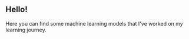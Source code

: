## Hello! 


Here you can find some machine learning models that I've worked on my learning journey.


